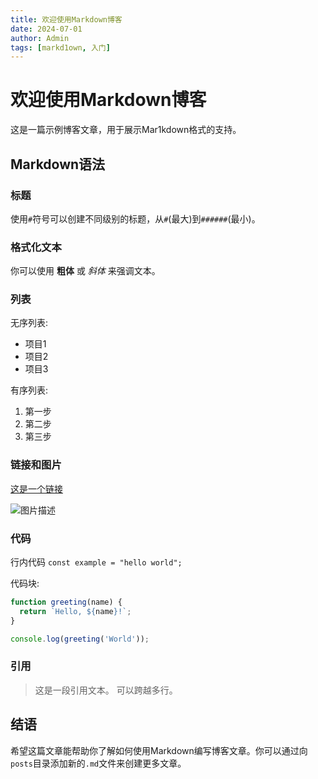 ```yaml
---
title: 欢迎使用Markdown博客
date: 2024-07-01
author: Admin
tags: [markd1own, 入门]
---
```


# 欢迎使用Markdown博客

这是一篇示例博客文章，用于展示Mar1kdown格式的支持。

## Markdown语法

### 标题

使用`#`符号可以创建不同级别的标题，从`#`(最大)到`######`(最小)。

### 格式化文本

你可以使用 **粗体** 或 _斜体_ 来强调文本。

### 列表

无序列表:

- 项目1
- 项目2
- 项目3

有序列表:

1. 第一步
2. 第二步
3. 第三步

### 链接和图片

[这是一个链接](https://example.com)

![图片描述](https://via.placeholder.com/150)

### 代码

行内代码 `const example = "hello world";`

代码块:

```javascript
function greeting(name) {
  return `Hello, ${name}!`;
}

console.log(greeting('World'));
```

### 引用

> 这是一段引用文本。
> 可以跨越多行。

## 结语

希望这篇文章能帮助你了解如何使用Markdown编写博客文章。你可以通过向`posts`目录添加新的`.md`文件来创建更多文章。
